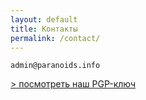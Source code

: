```yaml
---
layout: default
title: Контакты
permalink: /contact/
---
```

```
admin@paranoids.info
```
[ &gt; посмотреть наш PGP-ключ](/pgp)
